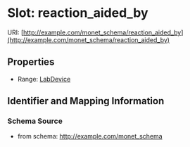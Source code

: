 # Slot: reaction_aided_by

URI: [http://example.com/monet_schema/reaction_aided_by](http://example.com/monet_schema/reaction_aided_by)



<!-- no inheritance hierarchy -->


## Properties

 * Range: [LabDevice](LabDevice.md)



## Identifier and Mapping Information







### Schema Source


* from schema: http://example.com/monet_schema



